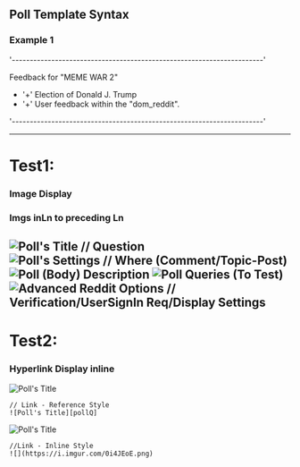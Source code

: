 Poll Template Syntax
----

[//]: http://redditpoll.com/



### Example 1

'----------------------------------------------------------------------'

Feedback for "MEME WAR 2"

- '+' Election of Donald J. Trump
- '+' User feedback within the "dom_reddit".

'----------------------------------------------------------------------'

[pollQ]: https://i.imgur.com/0i4JEoE.png  "Poll's Title (ie Question)"
[pollTargetSetting]: https://i.imgur.com/OpGsSNg.png "Poll's Settings"
[pollDesc]: https://i.imgur.com/irJT1EL.png "Body Text"
[pollSubQuery]: https://i.imgur.com/lUdNqvR.png "Poll's Sub-Queries"
[moreOptions]: https://i.imgur.com/9G682hh.png "Advanced Options"
----

# Test1:
### Image Display 
### Imgs inLn to preceding Ln 

![Poll's Title // Question][pollQ]
![Poll's Settings // Where (Comment/Topic-Post)][pollTargetSetting]
![Poll (Body) Description](pollDesc)
![Poll Queries (To Test)](pollSubQuery)
![Advanced Reddit Options // Verification/UserSignIn Req/Display Settings](moreOptions)
----



# Test2:

### Hyperlink Display inline    

![Poll's Title][pollQ]
  
    // Link - Reference Style 
    ![Poll's Title][pollQ]

![Poll's Title][pollQ]    
    
    //Link - Inline Style
    ![](https://i.imgur.com/0i4JEoE.png)


<!--- Dev - called hyperlink archive
  https://i.imgur.com/0i4JEoE.png

  https://i.imgur.com/OpGsSNg.png

  https://i.imgur.com/irJT1EL.png

  https://i.imgur.com/lUdNqvR.png

  https://i.imgur.com/9G682hh.png
-->